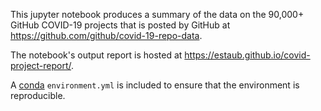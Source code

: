 This jupyter notebook produces a summary of the data on the 90,000+ GitHub COVID-19 projects that is posted by GitHub at https://github.com/github/covid-19-repo-data.

The notebook's output report is hosted at https://estaub.github.io/covid-project-report/.

A [conda](https://docs.conda.io/en/latest/) `environment.yml` is included to ensure that the environment is reproducible.


